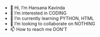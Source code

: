 - 👋 Hi, I’m Hansana Kavinda
- 👀 I’m interested in CODING
- 🌱 I’m currently learning PYTHON, HTML
- 💞️ I’m looking to collaborate on NOTHING
- 📫 How to reach me DON'T

<!---
BadassLK/BadassLK is a ✨ special ✨ repository because its `README.md` (this file) appears on your GitHub profile.
You can click the Preview link to take a look at your changes.
--->
